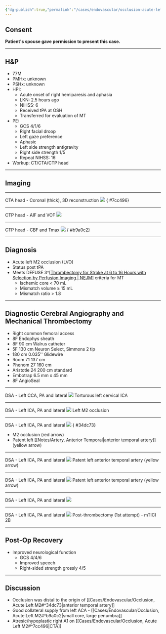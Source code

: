 ```yaml
---
{"dg-publish":true,"permalink":"/cases/endovascular/occlusion-acute-left-m2/","tags":["MCA","MT","thrombectomy","stroke","endo","endostroke"],"created":"2023-05-24T05:15:30.000-05:00","updated":"2023-06-02T16:20:58.276-05:00"}
---
```



## Consent

**Patient's spouse gave permission to present this case.**

---

## H&P

- 77M
- PMHx: unknown
- PSHx: unknown
- HPI: 
	- Acute onset of right hemiparesis and aphasia
	- LKN: 2.5 hours ago
	- NIHSS: 6
	- Received tPA at OSH
	- Transferred for evaluation of MT
- PE: 
	- GCS 4/1/6
	- Right facial droop
	- Left gaze preference
	- Aphasic
	- Left side strength antigravity
	- Right side strength 1/5
	- Repeat NIHSS: 16
- Workup: CT/CTA/CTP head

---

## Imaging

---

CTA head - Coronal (thick), 3D reconstruction
![](https://i.imgur.com/X62ptlu.png)
{ #7cc496}


---

CTP head - AIF and VOF
![](https://i.imgur.com/4LQZ5wT.png)

---

CTP head - CBF and Tmax
![](https://i.imgur.com/ozTVB3Q.png)
{ #b9a0c2}


---

## Diagnosis

- Acute left M2 occlusion (LVO)
- Status post tPA
- Meets DEFUSE 3^[[Thrombectomy for Stroke at 6 to 16 Hours with Selection by Perfusion Imaging | NEJM](https://www.nejm.org/doi/full/10.1056/NEJMoa1713973)] criteria for MT
	- Ischemic core \< 70 mL
	- Mismatch volume ≥ 15 mL
	- Mismatch ratio \> 1.8

---

## Diagnostic Cerebral Angiography and Mechanical Thrombectomy

- Right common femoral access
- 8F Endophys sheath
- 8F 90 cm Walrus catheter
- 5F 130 cm Neuron Select, Simmons 2 tip
- 180 cm 0.035'' Glidewire
- Room 71 137 cm
- Phenom 27 160 cm
- Aristotle 24 200 cm standard
- Embotrap 6.5 mm x 45 mm
- 8F AngioSeal

---

DSA - Left CCA, PA and lateral
![](https://i.imgur.com/lf2vw9n.png)
Torturous left cervical ICA

---

DSA - Left ICA, PA and lateral
![](https://i.imgur.com/0JabMqc.png)
Left M2 occlusion

---

DSA - Left ICA, PA and lateral
![](https://i.imgur.com/2p2BZAh.png)
{ #34dc73}

- M2 occlusion (red arrow)
- Patent left [[Notes/Artery, Anterior Temporal\|anterior temporal artery]] (yellow arrow)

---

DSA - Left ICA, PA and lateral
![](https://i.imgur.com/iw04X8m.png)
Patent left anterior temporal artery (yellow arrow)

---

DSA - Left ICA, PA and lateral
![](https://i.imgur.com/jD1Vegn.png)
Patent left anterior temporal artery (yellow arrow)

---

DSA - Left ICA, PA and lateral
![](https://i.imgur.com/EsHBUBT.png)

---

DSA - Left ICA, PA and lateral
![](https://i.imgur.com/lUmxOw3.png)
Post-thrombectomy (1st attempt) - mTICI 2B

---

## Post-Op Recovery

- Improved neurological function
	- GCS 4/4/6
	- Improved speech
	- Right-sided strength grossly 4/5

---

## Discussion

- Occlusion was distal to the origin of [[Cases/Endovascular/Occlusion, Acute Left M2#^34dc73\|anterior temporal artery]]
- Good collateral supply from left ACA - [[Cases/Endovascular/Occlusion, Acute Left M2#^b9a0c2\|small core, large penumbra]]
- Atresic/hypoplastic right A1 on [[Cases/Endovascular/Occlusion, Acute Left M2#^7cc496\|CTA]]
